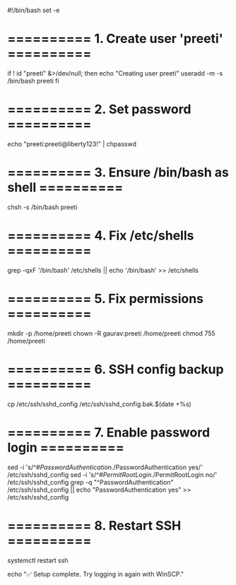 #!/bin/bash
set -e

# ========== 1. Create user 'preeti' ==========
if ! id "preeti" &>/dev/null; then
    echo "Creating user preeti"
    useradd -m -s /bin/bash preeti
fi

# ========== 2. Set password ==========
echo "preeti:preeti@liberty123!" | chpasswd

# ========== 3. Ensure /bin/bash as shell ==========
chsh -s /bin/bash preeti

# ========== 4. Fix /etc/shells ==========
grep -qxF '/bin/bash' /etc/shells || echo '/bin/bash' >> /etc/shells

# ========== 5. Fix permissions ==========
mkdir -p /home/preeti
chown -R gaurav:preeti /home/preeti
chmod 755 /home/preeti

# ========== 6. SSH config backup ==========
cp /etc/ssh/sshd_config /etc/ssh/sshd_config.bak.$(date +%s)

# ========== 7. Enable password login ==========
sed -i 's/^#*PasswordAuthentication.*/PasswordAuthentication yes/' /etc/ssh/sshd_config
sed -i 's/^#*PermitRootLogin.*/PermitRootLogin no/' /etc/ssh/sshd_config
grep -q "^PasswordAuthentication" /etc/ssh/sshd_config || echo "PasswordAuthentication yes" >> /etc/ssh/sshd_config

# ========== 8. Restart SSH ==========
systemctl restart ssh

echo "✅ Setup complete. Try logging in again with WinSCP."
